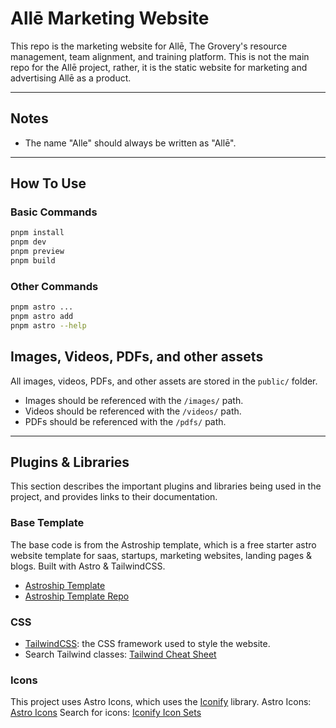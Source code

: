 # Allē Marketing Website

This repo is the marketing website for Allē, The Grovery's resource management, team alignment, and training platform. This is not the main repo for the Allē project, rather, it is the static website for marketing and advertising Allē as a product.

---

## Notes

- The name "Alle" should always be written as "Allē".
---

## How To Use

### Basic Commands

```bash
pnpm install
pnpm dev
pnpm preview
pnpm build
```

### Other Commands

```bash
pnpm astro ...
pnpm astro add
pnpm astro --help
```

## Images, Videos, PDFs, and other assets

All images, videos, PDFs, and other assets are stored in the `public/` folder.
- Images should be referenced with the `/images/` path.
- Videos should be referenced with the `/videos/` path.
- PDFs should be referenced with the `/pdfs/` path.

---

## Plugins & Libraries

This section describes the important plugins and libraries being used in the project, and provides links to their documentation.

### Base Template

The base code is from the Astroship template, which is a free starter astro website template for saas, startups, marketing websites, landing pages & blogs. Built with Astro & TailwindCSS.

- [Astroship Template](https://astroship.web3templates.com/)
- [Astroship Template Repo](https://github.com/surjithctly/astroship)

### CSS 

- [TailwindCSS](https://tailwindcss.com/): the CSS framework used to style the website.
- Search Tailwind classes: [Tailwind Cheat Sheet](https://nerdcave.com/tailwind-cheat-sheet)

### Icons

This project uses Astro Icons, which uses the [Iconify](https://iconify.design/) library.
Astro Icons: [Astro Icons](https://github.com/natemoo-re/astro-icon)
Search for icons: [Iconify Icon Sets](https://icon-sets.iconify.design/)